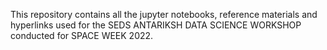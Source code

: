 This repository contains all the jupyter notebooks, reference materials 
and hyperlinks used for the SEDS ANTARIKSH DATA SCIENCE WORKSHOP conducted
 for SPACE WEEK 2022. 
